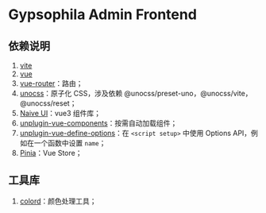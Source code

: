 # Gypsophila Admin Frontend

## 依赖说明

1. [vite](https://cn.vitejs.dev/)
2. [vue](https://cn.vuejs.org/)
3. [vue-router](https://router.vuejs.org/zh/introduction.html)：路由；
4. [unocss](https://zhuanlan.zhihu.com/p/425814828?utm_medium=social&utm_oi=31225867665408)：原子化 CSS，涉及依赖 @unocss/preset-uno，@unocss/vite，@unocss/reset；
5. [Naive UI](https://www.naiveui.com/zh-CN/light)：vue3 组件库；
6. [unplugin-vue-components](https://github.com/antfu/unplugin-vue-components)：按需自动加载组件；
7. [unplugin-vue-define-options](https://github.com/sxzz/unplugin-vue-macros/tree/main/packages/define-options#readme)：在 `<script setup>` 中使用 Options API，例如在一个函数中设置 `name`；
8. [Pinia](https://pinia.vuejs.org/zh/index.html)：Vue Store；

## 工具库

1. [colord](https://github.com/omgovich/colord)：颜色处理工具；
